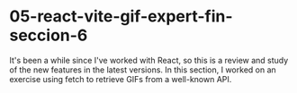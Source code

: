 # 05-react-vite-gif-expert-fin-seccion-6
It's been a while since I've worked with React, so this is a review and study of the new features in the latest versions.  In this section, I worked on an exercise using fetch to retrieve GIFs from a well-known API.
